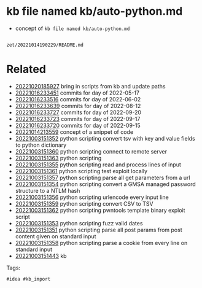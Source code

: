 # kb file named kb/auto-python.md

- concept of `kb file named kb/auto-python.md`

```
```

` zet/20221014190229/README.md `

# Related

- [20221020185927](/zet/20221020185927/README.md) bring in scripts from kb and update paths
- [20221016233451](/zet/20221016233451/README.md) commits for day of 2022-05-17
- [20221016233516](/zet/20221016233516/README.md) commits for day of 2022-06-02
- [20221016233639](/zet/20221016233639/README.md) commits for day of 2022-08-12
- [20221016233727](/zet/20221016233727/README.md) commits for day of 2022-09-20
- [20221016233723](/zet/20221016233723/README.md) commits for day of 2022-09-17
- [20221016233720](/zet/20221016233720/README.md) commits for day of 2022-09-15
- [20221014213559](/zet/20221014213559/README.md) concept of a snippet of code
- [20221003151352](/zet/20221003151352/README.md) python scripting convert tsv with key and value fields to python dictionary
- [20221003151360](/zet/20221003151360/README.md) python scripting connect to remote server
- [20221003151363](/zet/20221003151363/README.md) python scripting
- [20221003151355](/zet/20221003151355/README.md) python scripting read and process lines of input
- [20221003151361](/zet/20221003151361/README.md) python scripting test exploit locally
- [20221003151357](/zet/20221003151357/README.md) python scripting parse all get parameters from a url
- [20221003151354](/zet/20221003151354/README.md) python scripting convert a GMSA managed password structure to a NTLM hash
- [20221003151356](/zet/20221003151356/README.md) python scripting urlencode every input line
- [20221003151359](/zet/20221003151359/README.md) python scripting convert CSV to TSV
- [20221003151362](/zet/20221003151362/README.md) python scripting pwntools template binary exploit script
- [20221003151353](/zet/20221003151353/README.md) python scripting fuzz valid dates
- [20221003151351](/zet/20221003151351/README.md) python scripting parse all post params from post content given on standard input
- [20221003151358](/zet/20221003151358/README.md) python scripting parse a cookie from every line on standard input
- [20221003151443](/zet/20221003151443/README.md) kb

Tags:

    #idea #kb_import
